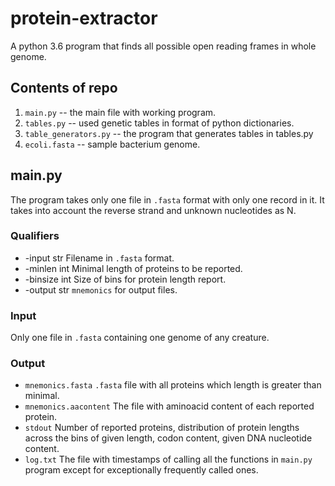 # protein-extractor
A python 3.6 program that finds all possible open reading frames in whole genome.

## Contents of repo
1. `main.py` -- the main file with working program.
2. `tables.py` -- used genetic tables in format of python dictionaries.
3. `table_generators.py` -- the program that generates tables in tables.py
4. `ecoli.fasta` -- sample bacterium genome.

## main.py
The program takes only one file in `.fasta` format with only one record in it. It takes into account the reverse strand and unknown nucleotides as N. 
### Qualifiers
* -input    str Filename in `.fasta` format.
* -minlen   int Minimal length of proteins to be reported.
* -binsize  int Size of bins for protein length report.
* -output   str `mnemonics` for output files.
### Input
Only one file in `.fasta` containing one genome of any creature.
### Output
* `mnemonics.fasta`     `.fasta` file with all proteins which length is greater than minimal.
* `mnemonics.aacontent` The file with aminoacid content of each reported protein.
* `stdout`              Number of reported proteins, distribution of protein lengths across the bins of given length, codon content, given DNA nucleotide content.
* `log.txt`             The file with timestamps of calling all the functions in `main.py` program except for exceptionally frequently called ones.
